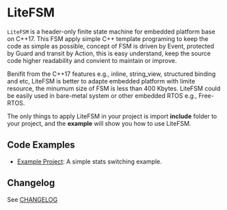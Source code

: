 # LiteFSM
`LiteFSM` is a header-only finite state machine for embedded platform base on C++17. This FSM apply simple C++ template programing to keep the code as simple as possible, concept of FSM is driven by Event, protected by Guard and transit by Action, this is easy understand, keep the source code higher readability and convient to maintain or improve.

Benifit from the C++17 features e.g., inline, string_view, structured binding and etc, LiteFSM is better to adapte embedded platform with limite resource, the minumum size of FSM is less than 400 Kbytes. LiteFSM could be easily used in bare-metal system or other embedded RTOS e.g., Free-RTOS.

The only things to apply LiteFSM in your project is import **include** folder to your project, and the **example** will show you how to use LiteFSM.

## Code Examples

 - [Example Project](/example/): A simple stats switching example.

## Changelog

See [CHANGELOG](CHANGELOG.md)

<!-- # Donate
Is LiteFSM help for your?

LiteFSM will continue to develop for free. If support me with a donation will be very appreciated for you!

[![Donate](https://img.shields.io/badge/Donate-PayPal-green.svg)](https://www.paypal.com) -->

